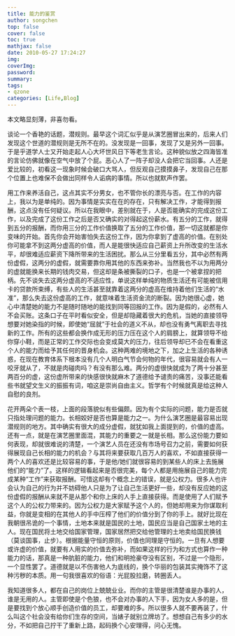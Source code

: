 ```yaml
---
title: 能力的鉴赏
author: songchen
top: false
cover: false
toc: true
mathjax: false
date: 2010-05-27 17:24:27
img:
coverImg:
password:
summary:
tags:
- qzone
categories: [Life,Blog]
---
```


本文略显刻薄，非喜勿看。

 谈论一个香艳的话题，潜规则。最早这个词汇似乎是从演艺圈冒出来的，后来人们发现这个世道的潜规则是无所不在的。没发现是一回事，发现了又是另外一回事。于是乎道学人士又开始走起人心大坏世风日下等老生言论。这种貌似放之四海皆准的言论仿佛就像在空气中放了个屁。恶心人了一阵子却没人会把它当回事。人还是爱比较的，初看这一现象时候会破口大骂人，但反观自己摸摸鼻子，发现自己在那个位置上也难保不会做出同样令人诟病的事情。所以也就默声作罢。

 用工作来养活自己，这点其实不分男女，也不管你长的漂亮与否。在工作的内容上，我以为是单纯的。因为事情是实实在在的存在，只有解决工作，才能得到报酬，这点没有任何疑议。所以在我眼中，差别就在于，人是否能确实的完成这份工作，以及完成了这份工作之后是否又确实的对得起这份薪水。有五分的工作，就得到五分的报酬，而你用三分的工作价值换取了五分的工作价值，那一切这就都是你变味的开始。首先你会开始害怕失去这份工作，因为你拿到了虚高的价值。在别处你可能拿不到这两分虚高的价值，而人是能很快适应自己薪资上升所改变的生活水平，却很难适应薪资下降所带来的生活困扰。那么从三分里看五分，其中必然有两份虚假，这两分的虚假，就需要靠你用其他的东西来弥补。当然我也不以为用两分的虚就能换来长期的钱肉交易，但这却是条被撕裂的口子，也是一个被拿捏的把柄。先不谈失去这两分虚高的不适应性，单说这样单纯的物质生活还有可能被信用卡的贷款所束缚，有些人的生活甚至就靠着这两分的虚高在维持着他们生活的“水准”，那么失去这份虚高的工作，就意味着生活资金流的断裂。因为她很心虚，她心中清楚她的能力不是随时随地的能找到同等回报的工作。因为是假的，必然有人不会买账。这条口子在平时看似安全，但是却隐藏着很大的危机，当她的直接领导想要对她染指的时候，即使她“屈就”于社会的道义不从，却也没有勇气离职去寻找新的工作。所有的这些都会换作成无形的压力压在这个人的肩膀上，就算领导不给你穿小鞋，而是正常的工作交际也会变成莫大的压力，往后领导却已不会在看重这个人的能力而给予其任何的晋身机会。这种两难的境地之下，加之上生活的各种诱惑，在现在教育体系下根本没有几个人明白气节会何物的年代，很容易就会有人一咬牙就从了，不就是肉碰肉吗？有没有那么难。两分的虚很快就成为了两十分甚至两百分的虚，这份虚所带来的快感很快就麻木了道德给予谴责的痛苦，没事还能看些书就望文生义的振振有词，咱这是崇尚自由主义。哲学有个时候就真是给这种人自慰的良剂。

 花开两朵个表一枝，上面的段落貌似有些偏颇。因为有个实际的问题，能力是否就只指处理问题的能力。长相姣好是否也算是能力之一。为什么演艺圈是最容易出现潜规则的地方。其中确实有很大的成分虚假，就犹如我上面提到的，价值的虚高。还有一点，就是在演艺圈里面混，其能力的重要之一就是长相。那么这份能力要如何表现，却就很难说的清楚，一个演艺人员在还没有市场号召力之前，需要如何获得展现自己长相的能力的机会？与其将来要获取几百万人的喜欢，不如直接获得一两个人的喜欢还是比较容易的事，于是他/她们就很容易的到某些人的床上去施展他们的“能力”了。这样的逻辑看起来是否很完美，每个人都是用施展自己的能力完成某种“工作”来获取报酬。可惜这却有个概念上的错误，就是公权力。很多人也许会认为自己的行为并不妨碍他人只是为了让自己生活更好一些，却没有反应她的这份虚假的报酬从来就不是从那个和你上床的人手上直接获得。而是使用了人们赋予这个人的公权力带来的。因为公权力是大家赋予这个人的，但她却用来为你谋取利益，你就是变相的在其他人的手中压榨了他们的价值分到了你的手上。就好比现在我朝很吊诡的一个事情，土地本来就是国民的土地，国民应当是自己国家土地的主人。现在国民将土地交给国家管理，国家居然把交给他管理的土地卖给国民换钱（莫谈国事，止步）。根据能量守恒的原则，价值也同理是守恒的。一旦有人想要或许虚的价值，就要有人用实的价值去弥补，而如果这样的行为和方式也算作一种能力的话，那真是一种肮脏的能力，他们和明抢豪夺没有区别，不过是一个隐形，一个显性罢了。道德就是以不伤害他人为底线的，换个华丽的包装其实掩饰不了这种污秽的本质。用一句我很喜欢的俗语：光屁股拉磨，转圈丢人。

 我知道很多人，都在自己的岗位上兢兢业业。而你的主管是很清楚谁是办事的人，谁是无用的人。主管即使是个色狼，也不会对办事的人下手，因为女人多的是，但是要找到个放心顺手创造价值的员工，却要难的多。所以很多人就不要再装了，什么叫这个社会没有给你们生存的空间，当婊子就别立牌坊了。想想自己有多少的水分，不如把自己拧干了重新上路，起码换个心安理得，问心无愧。